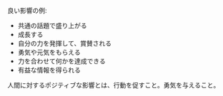 良い影響の例:

- 共通の話題で盛り上がる
- 成長する
- 自分の力を発揮して、賞賛される
- 勇気や元気をもらえる
- 力を合わせて何かを達成できる
- 有益な情報を得られる

人間に対するポジティブな影響とは、行動を促すこと。勇気を与えること。
